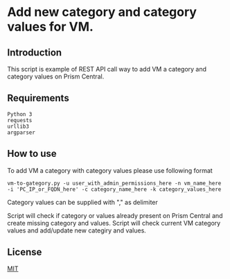 # Add new category and category values for VM.

## Introduction

This script is example of REST API call way to add VM a category and category values on Prism Central.

## Requirements
```
Python 3
requests
urllib3
argparser
```
## How to use

To add VM a category with category values please use following format

```vm-to-gategory.py -u user_with_admin_permissions_here -n vm_name_here -i 'PC_IP_or_FQDN_here' -c category_name_here -k category_values_here```

Category values can be supplied with "," as delimiter

Script will check if category or values already present on Prism Central and create missing category and values.
Script will check current VM category values and add/update new categiry and values.

## License
[MIT](https://choosealicense.com/licenses/mit/)
